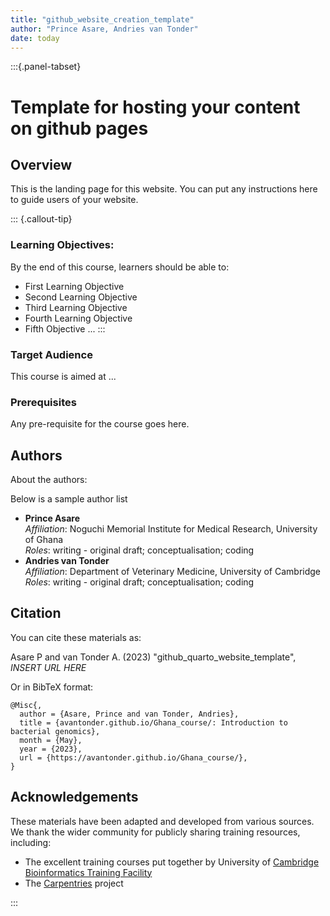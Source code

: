 ```yaml
---
title: "github_website_creation_template"
author: "Prince Asare, Andries van Tonder"
date: today
---
```


:::{.panel-tabset}

# Template for hosting your content on github pages

## Overview 

This is the landing page for this website.
You can put any instructions here to guide users of your website.

::: {.callout-tip}

### Learning Objectives:

By the end of this course, learners should be able to:

- First Learning Objective
- Second Learning Objective
- Third Learning Objective
- Fourth Learning Objective
- Fifth Objective
...
:::


### Target Audience

This course is aimed at ...

### Prerequisites

Any pre-requisite for the course goes here.


## Authors

About the authors:

Below is a sample author list

- **Prince Asare**
  <a href="https://orcid.org/0000-0003-0673-5967" target="_blank"><i class="fa-brands fa-orcid" style="color:#a6ce39"></i></a>
  <a href="https://github.com/princeasregh" target="_blank"><i class="fa-brands fa-github" style="color:#4078c0"></i></a>  
  _Affiliation_: Noguchi Memorial Institute for Medical Research, University of Ghana  
  _Roles_: writing - original draft; conceptualisation; coding
- **Andries van Tonder**
  <a href="https://orcid.org/0000-0002-4380-5250" target="_blank"><i class="fa-brands fa-orcid" style="color:#a6ce39"></i></a> 
  <a href="https://github.com/avantonder" target="_blank"><i class="fa-brands fa-github" style="color:#4078c0"></i></a>  
  _Affiliation_: Department of Veterinary Medicine, University of Cambridge  
  _Roles_: writing - original draft; conceptualisation; coding


## Citation

You can cite these materials as:

Asare P and van Tonder A. (2023) "github_quarto_website_template", *INSERT URL HERE*

Or in BibTeX format:

<!--FIXME:  Update the information below-->

```
@Misc{,
  author = {Asare, Prince and van Tonder, Andries},
  title = {avantonder.github.io/Ghana_course/: Introduction to bacterial genomics},
  month = {May},
  year = {2023},
  url = {https://avantonder.github.io/Ghana_course/},
}
```


## Acknowledgements

These materials have been adapted and developed from various sources.
We thank the wider community for publicly sharing training resources, including: 

- The excellent training courses put together by University of [Cambridge Bioinformatics Training Facility](https://github.com/cambiotraining/)
- The [Carpentries](https://carpentries.org/) project

:::